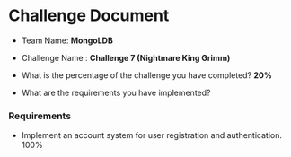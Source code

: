 # Challenge Document

- Team Name: **MongoLDB**
- Challenge Name : **Challenge 7 (Nightmare King Grimm)**

- What is the percentage of the challenge you have completed? **20%**

- What are the requirements you have implemented?

### Requirements

- Implement an account system for user registration and
authentication. 100%